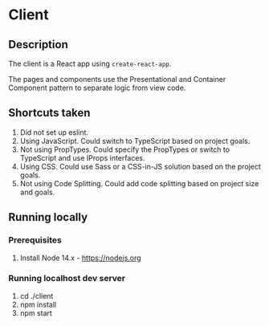 # Client

## Description

The client is a React app using `create-react-app`.

The pages and components use the Presentational and Container Component pattern to separate logic from view code.

## Shortcuts taken
1. Did not set up eslint.
1. Using JavaScript. Could switch to TypeScript based on project goals.
1. Not using PropTypes. Could specify the PropTypes or switch to TypeScript and use IProps interfaces.
1. Using CSS. Could use Sass or a CSS-in-JS solution based on the project goals.
1. Not using Code Splitting. Could add code splitting based on project size and goals.

## Running locally

### Prerequisites
1. Install Node 14.x - https://nodejs.org

### Running localhost dev server
1. cd ./client
1. npm install
1. npm start